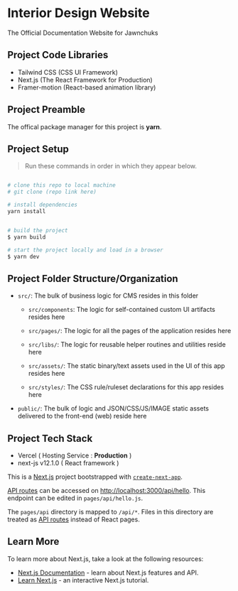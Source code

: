 # Interior Design Website

The Official Documentation Website for Jawnchuks

## Project Code Libraries

- Tailwind CSS (CSS UI Framework)
- Next.js (The React Framework for Production)
- Framer-motion (React-based animation library)

## Project Preamble

The offical package manager for this project is **yarn**.

## Project Setup

> Run these commands in order in which they appear below.

```bash

# clone this repo to local machine
# git clone (repo link here)

# install dependencies
yarn install


# build the project
$ yarn build

# start the project locally and load in a browser
$ yarn dev

```

## Project Folder Structure/Organization

- `src/`: The bulk of business logic for CMS resides in this folder

  - `src/components`: The logic for self-contained custom UI artifacts resides here
  - `src/pages/`: The logic for all the pages of the application resides here

  - `src/libs/`: The logic for reusable helper routines and utilities reside here
  - `src/assets/`: The static binary/text assets used in the UI of this app resides here
  - `src/styles/`: The CSS rule/ruleset declarations for this app resides here

- `public/`: The bulk of logic and JSON/CSS/JS/IMAGE static assets delivered to the front-end (web) reside here

## Project Tech Stack

- Vercel ( Hosting Service : **Production** )
- next-js v12.1.0 ( React framework )

This is a [Next.js](https://nextjs.org/) project bootstrapped with [`create-next-app`](https://github.com/vercel/next.js/tree/canary/packages/create-next-app).

[API routes](https://nextjs.org/docs/api-routes/introduction) can be accessed on [http://localhost:3000/api/hello](http://localhost:3000/api/hello). This endpoint can be edited in `pages/api/hello.js`.

The `pages/api` directory is mapped to `/api/*`. Files in this directory are treated as [API routes](https://nextjs.org/docs/api-routes/introduction) instead of React pages.

## Learn More

To learn more about Next.js, take a look at the following resources:

- [Next.js Documentation](https://nextjs.org/docs) - learn about Next.js features and API.
- [Learn Next.js](https://nextjs.org/learn) - an interactive Next.js tutorial.
